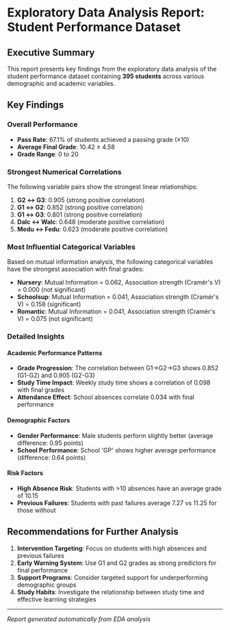 # Exploratory Data Analysis Report: Student Performance Dataset

## Executive Summary

This report presents key findings from the exploratory data analysis of the student performance dataset containing **395 students** across various demographic and academic variables.

## Key Findings

### Overall Performance
- **Pass Rate**: 67.1% of students achieved a passing grade (≥10)
- **Average Final Grade**: 10.42 ± 4.58
- **Grade Range**: 0 to 20

### Strongest Numerical Correlations
The following variable pairs show the strongest linear relationships:

1. **G2 ↔ G3**: 0.905 (strong positive correlation)
2. **G1 ↔ G2**: 0.852 (strong positive correlation)
3. **G1 ↔ G3**: 0.801 (strong positive correlation)
4. **Dalc ↔ Walc**: 0.648 (moderate positive correlation)
5. **Medu ↔ Fedu**: 0.623 (moderate positive correlation)


### Most Influential Categorical Variables
Based on mutual information analysis, the following categorical variables have the strongest association with final grades:

- **Nursery**: Mutual Information = 0.062, Association strength (Cramér's V) = 0.000 (not significant)
- **Schoolsup**: Mutual Information = 0.041, Association strength (Cramér's V) = 0.158 (significant)
- **Romantic**: Mutual Information = 0.041, Association strength (Cramér's V) = 0.075 (not significant)


### Detailed Insights

#### Academic Performance Patterns
- **Grade Progression**: The correlation between G1→G2→G3 shows 0.852 (G1-G2) and 0.905 (G2-G3)
- **Study Time Impact**: Weekly study time shows a correlation of 0.098 with final grades
- **Attendance Effect**: School absences correlate 0.034 with final performance

#### Demographic Factors
- **Gender Performance**: Male students perform slightly better (average difference: 0.95 points)
- **School Performance**: School 'GP' shows higher average performance (difference: 0.64 points)


#### Risk Factors
- **High Absence Risk**: Students with >10 absences have an average grade of 10.15
- **Previous Failures**: Students with past failures average 7.27 vs 11.25 for those without

## Recommendations for Further Analysis

1. **Intervention Targeting**: Focus on students with high absences and previous failures
2. **Early Warning System**: Use G1 and G2 grades as strong predictors for final performance
3. **Support Programs**: Consider targeted support for underperforming demographic groups
4. **Study Habits**: Investigate the relationship between study time and effective learning strategies

---
*Report generated automatically from EDA analysis*
